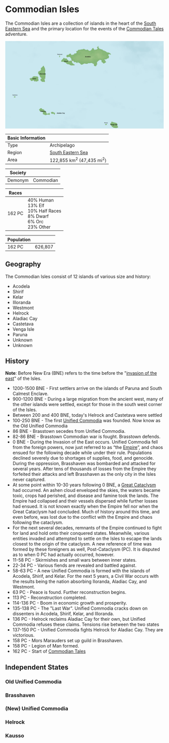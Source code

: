 # Commodian Isles

The Commodian Isles are a collection of islands in the heart of the [South Eastern Sea](../Planes/pulchra.md#south-eastern-corner) and the primary location for the events of the [Commodian Tales](../../Campaigns/commodian_tales.md) adventure.

![Commodian Isles](../../Media/commodian_isles.png)

| Basic Information | |
| - | - |
| Type | Archipelago |
| Region | [South Eastern Sea](../Planes/pulchra.md#south-eastern-corner) |
| Area | 122,855 km<sup>2</sup> (47,435 mi<sup>2</sup>)  |

| Society | |
| - | - |
| Demonym | Commodian |

| Races | |
| - | - |
| 162 PC | 40% Human<br>13% Elf<br>10% Half Races<br>8% Dwarf<br>6% Orc<br>23% Other |

| Population | |
| - | - |
| 162 PC | 626,807 |

## Geography

The Commodian Isles consist of 12 islands of various size and history:

- Acodela
- Shirif
- Kelar
- Illoranda
- Westmont
- Helrock
- Aladiac Cay
- Castetava
- Venga Isle
- Paruna
- Unknown
- Unknown

## History

**Note**: Before New Era (BNE) refers to the time before the "[invasion of the east](TODO)" of the Isles.

- 1200-1500 BNE - First settlers arrive on the islands of Paruna and South Calmest Enclave.
- 900-1200 BNE - During a large migration from the ancient west, many of the other islands were settled, except for those in the south west corner of the Isles.
- Between 200 and 400 BNE, today's Helrock and Castetava were settled
- 100-250 BNE - The first [Unified Commodia](../../Factions/Nations/unified_commodia.md) was founded. Now know as the Old Unified Commodia
- 86 BNE - Brasstown secedes from Unified Commodia.
- 82-86 BNE - Brasstown Commodian war is fought. Brasstown defends.
- 0 BNE - During the Invasion of the East occurs. Unified Commodia fell from the foreign powers, now just referred to as “the [Empire](../../Factions/Nations/caelian_empire.md)”, and chaos ensued for the following decade while under their rule. Populations declined severely due to shortages of supplies, food, and genocide. During the oppression, Brasshaven was bombarded and attacked for several years. After tens of thousands of losses from the Empire they forfeited their attacks and left Brasshaven as the only city in the Isles never captured.
- At some point within 10-30 years following 0 BNE, a [Great Cataclysm](../../Events/great_cataclysm.md) had occurred. An ashen cloud enveloped the skies, the waters became toxic, crops had perished, and disease and famine took the lands. The Empire had collapsed and their vessels dispersed while further losses had ensued. It is not known exactly when the Empire fell nor when the Great Cataclysm had concluded. Much of history around this time, and even before, was lost due to the conflict with the Empire and chaos following the cataclysm.
- For the next several decades, remnants of the Empire continued to fight for land and hold onto their conquered states. Meanwhile, various entities invaded and attempted to settle on the Isles to escape the lands closest to the origin of the cataclysm. A new reference of time was formed by these foreigners as well, Post-Cataclysm (PC). It is disputed as to when 0 PC had actually occurred, however.
- 11-58 PC - Skirmishes and small wars between inner states.
- 22-34 PC - Various fiends are revealed and battled against.
- 58-63 PC - A new Unified Commodia is formed with the islands of Acodela, Shirif, and Kelar. For the next 5 years, a Civil War occurs with the results being the nation absorbing Iloranda, Aladiac Cay, and Westmont. 
- 63 PC - Peace is found. Further reconstruction begins.
- 113 PC - Reconstruction completed.
- 114-136 PC - Boom in economic growth and prosperity.
- 135-138 PC - The "Last War". Unified Commodia cracks down on dissenters in Acodela, Shirif, Kelar, and Illoranda.
- 136 PC - Helrock reclaims Aladiac Cay for their own, but Unified Commodia refuses these claims. Tensions rise between the two states
- 137-150 PC - Unified Commodia fights Helrock for Aladiac Cay. They are victorious.
- 158 PC - Mors Marauders set up guild in Brasshaven.
- 158 PC - Legion of Man formed.
- 162 PC - Start of [Commodian Tales](../../Campaigns/commodian_tales.md)

## Independent States

### Old Unified Commodia

### Brasshaven

### (New) Unified Commodia

### Helrock

### Kausso